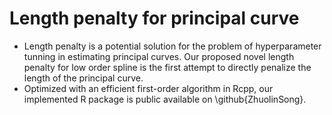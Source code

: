 # Length penalty for principal curve
- Length penalty is a potential solution for the problem of hyperparameter tunning in estimating principal curves. Our proposed novel length penalty for low order spline is the first attempt to directly penalize the length of the principal curve.
- Optimized with an efficient first-order algorithm in Rcpp, our implemented R package is public available on \github{ZhuolinSong}.
